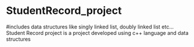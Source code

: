 # StudentRecord_project

#includes data structures like singly linked list, doubly linked list etc...
Student Record project is a project developed using c++ language and data structures
